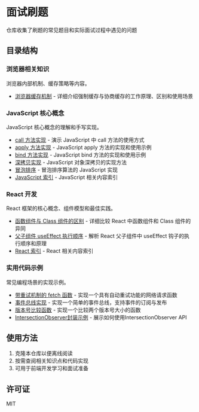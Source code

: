 # 面试刷题

仓库收集了刷题的常见题目和实际面试过程中遇见的问题
## 目录结构

### 浏览器相关知识

浏览器内部机制、缓存策略等内容。

- [浏览器缓存机制](brower/%20浏览器缓存机制.md) - 详细介绍强制缓存与协商缓存的工作原理、区别和使用场景

### JavaScript 核心概念

JavaScript 核心概念的理解和手写实现。

- [call 方法实现](js/call.js) - 演示 JavaScript 中 call 方法的使用方式
- [apply 方法实现](js/apply.js) - JavaScript apply 方法的实现和使用示例
- [bind 方法实现](js/bind.js) - JavaScript bind 方法的实现和使用示例
- [深拷贝实现](js/deepClone.js) - JavaScript 对象深拷贝的实现方法
- [冒泡排序](js/bubbleSort.js) - 冒泡排序算法的 JavaScript 实现
- [JavaScript 索引](js/index.md) - JavaScript 相关内容索引

### React 开发

React 框架的核心概念、组件模型和最佳实践。

- [函数组件与 Class 组件的区别](react/React中的函数组件与Class%20组件的区别.md) - 详细比较 React 中函数组件和 Class 组件的异同
- [父子组件 useEffect 执行顺序](react/react父组件嵌套子组件useEffect执行顺序.md) - 解析 React 父子组件中 useEffect 钩子的执行顺序和原理
- [React 索引](react/index.md) - React 相关内容索引

### 实用代码示例

常见编程场景的实现示例。

- [带重试机制的 fetch 函数](code/fetchWithReTry.js) - 实现一个具有自动重试功能的网络请求函数
- [事件总线实现](code/eventBus.js) - 实现一个简单的事件总线，支持事件的订阅与发布
- [版本号比较函数](code/compareVersion.js) - 实现一个比较两个版本号大小的函数
- [IntersectionObserver封装示例](js/IntersectionObserver.js) - 展示如何使用IntersectionObserver API

## 使用方法

1. 克隆本仓库以便离线阅读
2. 按需查阅相关知识点和代码实现
3. 可用于前端开发学习和面试准备

## 许可证

MIT
